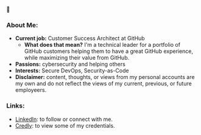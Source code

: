 :wave:
### About Me:
- **Current job:** Customer Success Architect at GitHub
  - **What does that mean?** I'm a technical leader for a portfolio of GitHub customers helping them to have a great GitHub experience, while maximizing their value from GitHub. 
- **Passions:** cybersecurity and helping others
- **Interests:** Secure DevOps, Security-as-Code
- **Disclaimer:** content, thoughts, or views from my personal accounts are my own and do not reflect the views of my current, previous, or future employeers. 

### Links:
- [LinkedIn](https://www.linkedin.com/in/benarculus/): to follow or connect with me. 
- [Credly](https://www.credly.com/users/benarculus/badges): to view some of my credentials. 
<!-- 
- [Medium](https://medium.com/@benarculus): to read some of my opinions.
- [Twitter](https://twitter.com/benarculus): to stay up-to-date with content I release. 
-->
<!--
### Photos:
- [benarculus-formal]()
- [benarculus-avatar]()
-->
